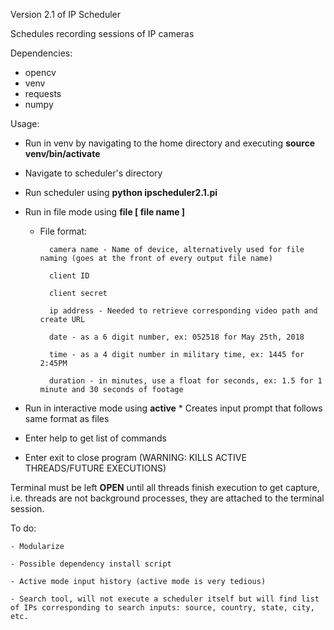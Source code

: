 Version 2.1 of IP Scheduler

Schedules recording sessions of IP cameras

Dependencies:
- opencv
- venv
- requests
- numpy

Usage:
- Run in venv by navigating to the home directory and executing **source venv/bin/activate**
- Navigate to scheduler's directory
- Run scheduler using **python ipscheduler2.1.pi**
- Run in file mode using **file [ file name ]**
	* File format:

			camera name - Name of device, alternatively used for file naming (goes at the front of every output file name)
		
			client ID
		
			client secret
		
			ip address - Needed to retrieve corresponding video path and create URL
		
			date - as a 6 digit number, ex: 052518 for May 25th, 2018
		
			time - as a 4 digit number in military time, ex: 1445 for 2:45PM
		
			duration - in minutes, use a float for seconds, ex: 1.5 for 1 minute and 30 seconds of footage


- Run in interactive mode using **active**
		* Creates input prompt that follows same format as files

- Enter help to get list of commands
	
- Enter exit to close program (WARNING: KILLS ACTIVE THREADS/FUTURE EXECUTIONS)


Terminal must be left **OPEN** until all threads finish execution to get capture, i.e. threads are not background processes, they are attached to the terminal session.

To do:
	
	- Modularize
	
	- Possible dependency install script
	
	- Active mode input history (active mode is very tedious)
	
	- Search tool, will not execute a scheduler itself but will find list of IPs corresponding to search inputs: source, country, state, city, etc.
